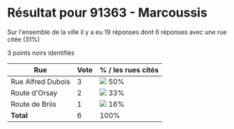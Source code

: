 # Résultat pour 91363 - Marcoussis

Sur l'ensemble de la ville il y a eu 19 réponses dont 6 réponses avec une rue citée (31%)

3 points noirs identifiés

| Rue | Vote | % / les rues cités|
|-----|------|-------------------|
| Rue Alfred Dubois | 3 | <img src="../../img/bar_50.gif" />&nbsp;50%|
| Route d'Orsay | 2 | <img src="../../img/bar_33.gif" />&nbsp;33%|
| Route de Briis | 1 | <img src="../../img/bar_16.gif" />&nbsp;16%|
| **Total** | 6 | 100%|
